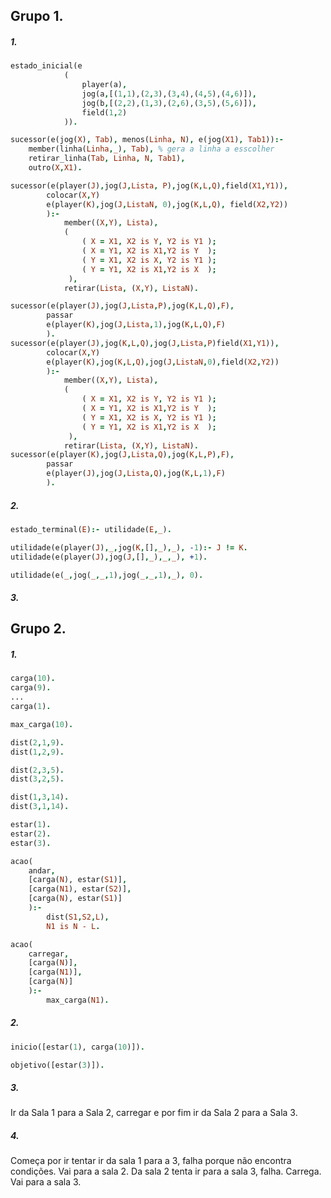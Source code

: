 ## Grupo 1.

##### 1.
```prolog
estado_inicial(e
            (
                player(a),
                jog(a,[(1,1),(2,3),(3,4),(4,5),(4,6)]),
                jog(b,[(2,2),(1,3),(2,6),(3,5),(5,6)]),
                field(1,2)
            )).

sucessor(e(jog(X), Tab), menos(Linha, N), e(jog(X1), Tab1)):-
    member(linha(Linha,_), Tab), % gera a linha a esscolher
    retirar_linha(Tab, Linha, N, Tab1),
    outro(X,X1).

sucessor(e(player(J),jog(J,Lista, P),jog(K,L,Q),field(X1,Y1)),
        colocar(X,Y)
        e(player(K),jog(J,ListaN, 0),jog(K,L,Q), field(X2,Y2))
        ):-
            member((X,Y), Lista),
            (
                ( X = X1, X2 is Y, Y2 is Y1 );
                ( X = Y1, X2 is X1,Y2 is Y  );
                ( Y = X1, X2 is X, Y2 is Y1 );
                ( Y = Y1, X2 is X1,Y2 is X  );
             ),
            retirar(Lista, (X,Y), ListaN).

sucessor(e(player(J),jog(J,Lista,P),jog(K,L,Q),F),
        passar
        e(player(K),jog(J,Lista,1),jog(K,L,Q),F)
        ).
sucessor(e(player(J),jog(K,L,Q),jog(J,Lista,P)field(X1,Y1)),
        colocar(X,Y)
        e(player(K),jog(K,L,Q),jog(J,ListaN,0),field(X2,Y2))
        ):-
            member((X,Y), Lista),
            (
                ( X = X1, X2 is Y, Y2 is Y1 );
                ( X = Y1, X2 is X1,Y2 is Y  );
                ( Y = X1, X2 is X, Y2 is Y1 );
                ( Y = Y1, X2 is X1,Y2 is X  );
             ),
            retirar(Lista, (X,Y), ListaN).
sucessor(e(player(K),jog(J,Lista,Q),jog(K,L,P),F),
        passar
        e(player(J),jog(J,Lista,Q),jog(K,L,1),F)
        ).
```
##### 2.
```prolog
estado_terminal(E):- utilidade(E,_).

utilidade(e(player(J),_,jog(K,[],_),_), -1):- J != K.
utilidade(e(player(J),jog(J,[],_),_,_), +1).

utilidade(e(_,jog(_,_,1),jog(_,_,1),_), 0).
```

##### 3.



## Grupo 2.

##### 1.
```prolog
carga(10).
carga(9).
...
carga(1).

max_carga(10).

dist(2,1,9).
dist(1,2,9).

dist(2,3,5).
dist(3,2,5).

dist(1,3,14).
dist(3,1,14).

estar(1).
estar(2).
estar(3).

acao(
    andar,
    [carga(N), estar(S1)],
    [carga(N1), estar(S2)],
    [carga(N), estar(S1)]
    ):-
        dist(S1,S2,L),
        N1 is N - L.

acao(
    carregar,
    [carga(N)],
    [carga(N1)],
    [carga(N)]
    ):-
        max_carga(N1).
```

##### 2.
```prolog
inicio([estar(1), carga(10)]).

objetivo([estar(3)]).
```


##### 3.
Ir da Sala 1 para a Sala 2, carregar e por fim ir da Sala 2 para a Sala 3.

##### 4.
Começa por ir tentar ir da sala 1 para a 3, falha porque não encontra condições. Vai para a sala 2. Da sala 2 tenta ir para  a sala 3, falha. Carrega. Vai para a sala 3.
